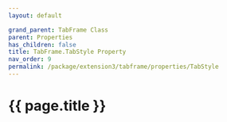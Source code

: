 ```yaml
---
layout: default

grand_parent: TabFrame Class
parent: Properties
has_children: false
title: TabFrame.TabStyle Property
nav_order: 9
permalink: /package/extension3/tabframe/properties/TabStyle
---
```

# {{ page.title }}
